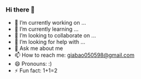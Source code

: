 ### Hi there 👋
- 🔭 I’m currently working on ...
- 🌱 I’m currently learning ...
- 👯 I’m looking to collaborate on ...
- 🤔 I’m looking for help with ...
- 💬 Ask me about me
- 📫 How to reach me: giabao050598@gmail.com
- 😄 Pronouns: :)
- ⚡ Fun fact: 1+1=2
